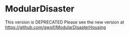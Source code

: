 # ModularDisaster

This version is DEPRECATED
Please see the new version at
https://github.com/gwsif/ModularDisasterHousing
